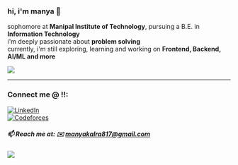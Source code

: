 
### hi, i'm manya 🌱 
sophomore at **Manipal Institute of Technology**, pursuing a B.E. in **Information Technology**  
i'm deeply passionate about **problem solving**  
currently, i'm still exploring, learning and working on
**Frontend, Backend, AI/ML and more**

![](https://github-readme-stats.vercel.app/api/top-langs/?username=ziennaa&theme=dark&hide_border=true&layout=compact&cache_seconds=3600)

---

### Connect me @ !!:  
[![LinkedIn](https://img.shields.io/badge/LinkedIn-%230077B5.svg?logo=linkedin&logoColor=white)](https://www.linkedin.com/in/manya-kalra-1b3159317/)  
[![Codeforces](https://img.shields.io/badge/Codeforces-%23000000.svg?logo=codeforces&logoColor=white)](https://codeforces.com/profile/zienna)

##### 📫 Reach me at: ✉️ manyakalra817@gmail.com

[![](https://visitcount.itsvg.in/api?id=ziennaa&icon=0&color=0)](https://visitcount.itsvg.in)
